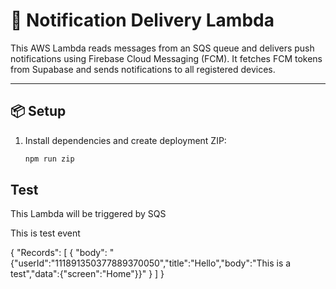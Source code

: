 # 🚀 Notification Delivery Lambda

This AWS Lambda reads messages from an SQS queue and delivers push notifications using Firebase Cloud Messaging (FCM). It fetches FCM tokens from Supabase and sends notifications to all registered devices.

---

## 📦 Setup

1. Install dependencies and create deployment ZIP:
   ```bash
   npm run zip

## Test 

This Lambda will be triggered by SQS

This is test event

{
  "Records": [
    {
      "body": "{\"userId\":\"111891350377889370050\",\"title\":\"Hello\",\"body\":\"This is a test\",\"data\":{\"screen\":\"Home\"}}"
    }
  ]
}

